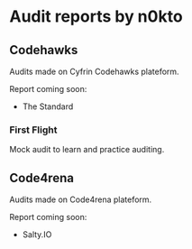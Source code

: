 # Audit reports by n0kto

## Codehawks

Audits made on Cyfrin Codehawks plateform.

Report coming soon:

- The Standard

### First Flight

Mock audit to learn and practice auditing.

## Code4rena

Audits made on Code4rena plateform.

Report coming soon:

- Salty.IO
